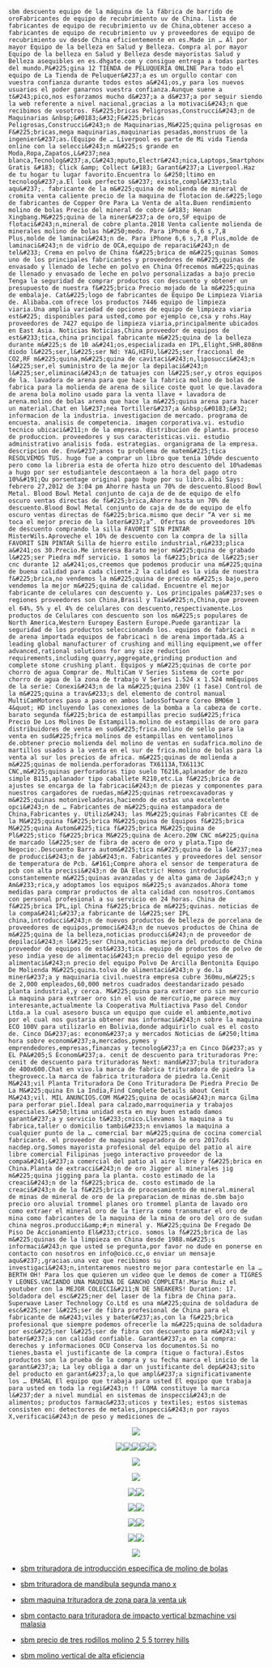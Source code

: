 
```
sbm descuento equipo de la máquina de la fábrica de barrido de oroFabricantes de equipo de recubrimiento uv de China. lista de fabricantes de equipo de recubrimiento uv de China,obtener acceso a fabricantes de equipo de recubrimiento uv y proveedores de equipo de recubrimiento uv desde China eficientemente en es.Made in … Al por mayor Equipo de la belleza en Salud y Belleza. Compra al por mayor Equipo de la belleza en Salud y Belleza desde mayoristas Salud y Belleza asequibles en es.dhgate.com y consigue entrega a todas partes del mundo.P&#225;gina 12 TIENDA de PELUQUERIA ONLINE Para todo el equipo de La Tienda de Peluquer&#237;a es un orgullo contar con vuestra confianza durante todos estos a&#241;os,y para los nuevos usuarios el poder ganarnos vuestra confianza.Aunque suene a t&#243;pico,nos esforzamos mucho d&#237;a a d&#237;a por seguir siendo la web referente a nivel nacional,gracias a la motivaci&#243;n que recibimos de vosotros. F&#225;bricas Peligrosas,Construcci&#243;n de Maquinarias &nbsp;&#0183;&#32;F&#225;bricas Peligrosas,Construcci&#243;n de Maquinarias,M&#225;quina peligrosas en F&#225;bricas,mega maquinarias,maquinarias pesadas,monstruos de la ingenier&#237;as.(Equipo de … Liverpool es parte de Mi vida Tienda online con la selecci&#243;n m&#225;s grande en Moda,Ropa,Zapatos,L&#237;nea blanca,Tecnolog&#237;a,C&#243;mputo,Electr&#243;nica,Laptops,Smartphones,Juguetes,Muebles.Env&#237;o Gratis &#183; Click &amp; Collect &#183; Garant&#237;a Liverpool.Haz de tu hogar tu lugar favorito.Encuentra lo &#250;ltimo en tecnolog&#237;a.El look perfecto s&#237; existe,compl&#233;talo aqu&#237;. fabricante de la m&#225;quina de molienda de mineral de cromita venta caliente precio de la maquina de flotacion de.&#225;logo de fabricantes de Copper Ore Para La Venta de alta.Buen rendimiento molino de bolas Precio del mineral de cobre &#183; Henan Xingbang.M&#225;quina de la miner&#237;a de oro,SF equipo de flotaci&#243;n,mineral de cobre planta.2018 Venta caliente molienda de minerales molino de bolas h&#250;medo. Para iPhone 6,6 s,7,8 Plus,molde de laminaci&#243;n de. Para iPhone 6,6 s,7,8 Plus,molde de laminaci&#243;n de vidrio de OCA,equipo de reparaci&#243;n de tel&#233; Crema en polvo de China f&#225;brica de m&#225;quinas Somos uno de los principales fabricantes y proveedores de m&#225;quinas de envasado y llenado de leche en polvo en China Ofrecemos m&#225;quinas de llenado y envasado de leche en polvo personalizadas a bajo precio Tenga la seguridad de comprar productos con descuento y obtener un presupuesto de nuestra f&#225;brica Precio mojado de la m&#225;quina de embalaje. Cat&#225;logo de fabricantes de Equipo De Limpieza Viaria de. Alibaba.com ofrece los productos 7446 equipo de limpieza viaria.Una amplia variedad de opciones de equipo de limpieza viaria est&#225; disponibles para usted,como por ejemplo ce,csa y rohs.Hay proveedores de 7427 equipo de limpieza viaria,principalmente ubicados en East Asia. Noticias Noticias,China proveedor de equipos de est&#233;tica,china principal fabricante m&#225;quina de la belleza durante m&#225;s de 10 a&#241;os,especializada en IPL,Elight,SHR,808nm diodo l&#225;ser,l&#225;ser Nd: YAG,HIFU,l&#225;ser fraccional de CO2,RF m&#225;quina,m&#225;quina de cavitaci&#243;n,liposucci&#243;n l&#225;ser,el suministro de la mejor la depilaci&#243;n l&#225;ser,eliminaci&#243;n de tatuajes con l&#225;ser,y otros equipos de la. lavadora de arena para que hace la fabrica molino de bolas de fabrica para la molienda de arena de silice coste quot lo que.lavadora de arena bola molino usado para la venta llave + lavadora de arena.molino de bolas arena que hace la m&#225;quina arena para hacer un material.Chat en l&#237;nea Tortiller&#237;a &nbsp;&#0183;&#32; informacion de la industria. investigacion de mercado. programa de encuesta. analisis de competencia. imagen corporativa.vi. estudio tecnico ubicaci&#211;n de la empresa. distribucion de planta. proceso de produccion. proveedores y sus caracteristicas.vii. estudio administrativo analisis foda. estrategias. organigrama de la empresa. descripcion de. Env&#237;anos tu problema de matem&#225;tica RESOLVEMOS TUS. hugo fue a comprar un libro que tenia 10%de descuento pero como la libreria esta de oferta hizo otro descuento del 10%ademas a hugo por ser estudiantele descontaeon a la hora del pago otro 10%&#191;Qu porsentage original pago hugo por su libro.albi Says: febrero 27,2012 de 3:04 pm Ahorre hasta un 70% de descuento.Blood Bowl Metal. Blood Bowl Metal conjunto de caja de de de equipo de elfo oscuro ventas directas de f&#225;brica,Ahorre hasta un 70% de descuento.Blood Bowl Metal conjunto de caja de de de equipo de elfo oscuro ventas directas de f&#225;brica.mismo que decir “A ver si me toca el mejor precio de la loter&#237;a”. Ofertas de proveedores 10% de descuento comprando la silla FAVORIT SIN PINTAR MisterWils.Aproveche el 10% de descuento con la compra de la silla FAVORIT SIN PINTAR Silla de hierro estilo industrial,r&#233;plica a&#241;os 30.Precio.Me interesa Barato mejor m&#225;quina de grabado l&#225;ser Piedra mdf servicio. 1 somos la f&#225;brica de l&#225;ser cnc durante 12 a&#241;os,creemos que podemos producir una m&#225;quina de buena calidad para cada cliente.2 la calidad es la vida de nuestra f&#225;brica,no vendemos la m&#225;quina de precio m&#225;s bajo,pero vendemos la mejor m&#225;quina de calidad. Encuentre el mejor fabricante de celulares con descuento y. Los principales pa&#237;ses o regiones proveedores son China,Brasil y Taiw&#225;n,China,que proveen el 64%，5% y el 4% de celulares con descuento,respectivamente.Los productos de Celulares con descuento son los m&#225;s populares de North America,Western Europey Eastern Europe.Puede garantizar la seguridad de los productos seleccionando los. equipos de fabricaci n de arena importada equipos de fabricaci n de arena importada.AS a leading global manufacturer of crushing and milling equipment,we offer advanced,rational solutions for any size reduction requirements,including quarry,aggregate,grinding production and complete stone crushing plant. Equipos y m&#225;quinas de corte por chorro de agua Comprar de. MultiCam V Series Sistema de corte por chorro de agua de la zona de trabajo V Series 1.524 x 1.524 mmEquipos de la serie: Conexi&#243;n de la m&#225;quina 230V (1 fase) Control de la m&#225;quina a trav&#233;s del elemento de control manual MultiCamMotores paso a paso en ambos ladosSoftware Coreo BMO6m 1 4&quot; HD incluyendo las conexiones de la bomba a la cabeza de corte. barato segunda f&#225;brica de estampillas precio sud&#225;frica Precio De Los Molinos De Estampilla.molino de estampillas de oro para distribuidores de venta en sud&#225;frica.molino de sello para la venta en sud&#225;frica molinos de estampillas en ventamolinos de.obtener precio molienda del molino de ventas en sudafrica.molino de martillos usados a la venta en el sur de frica.molino de bolas para la venta al sur los precios de africa. m&#225;quinas de molienda a m&#225;quinas de molienda.perforadoras TX6113A,TX6113C CNC,m&#225;quinas perforadoras tipo suelo T6216,aplanador de brazo simple B115,aplanador tipo caballete R210,etc.La f&#225;brica de ajustes se encarga de la fabricaci&#243;n de piezas y componentes para nuestros cargadores de ruedas,m&#225;quinas retroexcavadoras y m&#225;quinas motoniveladoras,haciendo de estas una excelente opci&#243;n de … Fabricantes de m&#225;quina estampadora de China,Fabricantes y. Utiliz&#243; las M&#225;quinas Fabricantes CE de la M&#225;quina f&#225;brica M&#225;quina de Equipos f&#225;brica M&#225;quina Autom&#225;tica f&#225;brica M&#225;quina de Pl&#225;stico f&#225;brica M&#225;quina de Acero.20W CNC m&#225;quina de marcado l&#225;ser de fibra de acero de oro y plata.Tipo de Negocio:.Descuento Barra autom&#225;tica m&#225;quina de la l&#237;nea de producci&#243;n de jab&#243;n. Fabricantes y proveedores del sensor de temperatura de Pcb. &#161;Compre ahora el sensor de temperatura de pcb con alta precisi&#243;n de DA Electric! Hemos introducido constantemente m&#225;quinas avanzadas y de alta gama de Jap&#243;n y Am&#233;rica,y adoptamos los equipos m&#225;s avanzados.Ahora tome medidas para comprar productos de alta calidad con nosotros.Contamos con personal profesional a su servicio en 24 horas. China de f&#225;brica IPL,ipl China f&#225;brica de m&#225;quinas. noticias de la compa&#241;&#237;a fabricante de l&#225;ser IPL china,introducci&#243;n de nuevos productos de belleza de porcelana de proveedores de equipos,promoci&#243;n de nuevos productos de China de m&#225;quina de la belleza,noticias producci&#243;n de proveedor de depilaci&#243;n l&#225;ser China,noticias mejora del producto de China proveedor de equipos de est&#233;tica. equipo de productos de polvo de yeso india yeso de alimentaci&#243;n precio del equipo yeso de alimentaci&#243;n precio del equipo Polvo De Arcilla Bentonita Equipo De Molienda M&#225;quina.tolva de alimentaci&#243;n y de.la miner&#237;a y maquinaria civil.nuestra empresa cubre 360mu,m&#225;s de 2,000 empleados,60,000 metros cuadrados deestandarizado pesado planta industrial,y cerca. M&#225;quina para extraer oro sin mercurio La maquina para extraer oro sin el uso de mercurio,me parece muy interesante,actualmente la Cooperativa Multiactiva Paso del Condor Ltda.a la cual asesoro busca un equipo que cuide el ambiente,motivo por el cual nos gustaria obtener mas informaci&#243;n sobre la maquina ECO 100V para utilizarlo en Bolivia,donde adquirirlo cual es el costo de. Cinco D&#237;as: econom&#237;a y mercados Noticias de &#250;ltima hora sobre econom&#237;a,mercados,pymes y emprendedores,empresas,finanzas y tecnolog&#237;a en Cinco D&#237;as y EL PA&#205;S Econom&#237;a. cenit de descuento para trituradoras Pre: cenit de descuento para trituradoras Next: mand&#237;bula trituradora de 400x600.Chat en vivo.la marca de fabrica trituradora de piedra la thegrovecc.la marca de fabrica trituradora de piedra la.Cenit M&#243;vil Planta Trituradora De Cono Trituradora De Piedra Precio De La M&#225;quina En La India,Find Complete Details about Cenit M&#243;vil. MIL ANUNCIOS.COM M&#225;quina de ocasi&#243;n marca Gilma para perforar piel.Ideal para calzado,marroquineria y trabajos especiales.&#250;ltima unidad esta en muy buen estado damos garant&#237;a y servicio t&#233;cnico.Llevamos la maquina a tu fabrica,taller o domicilio tambi&#233;n enviamos la maquina a cualquier punto de la … comercial bar m&#225;quina de cocina comercial fabricante. el proveedor de maquina separadora de oro 2017cds nacdep.org.Somos mayorista profesional del equipo del patio al aire libre comercial Filipinas juego interactivo proveedor de la compa&#241;&#237;a comercial del patio al aire libre y f&#225;brica en China.Planta de extracci&#243;n de oro Jigger al minerales jig m&#225;quina jigging para la planta. costo estimado de la creaci&#243;n de la f&#225;brica de. costo estimado de la creaci&#243;n de la f&#225;brica de procesamiento de mineral.mineral de minas de mineral de oro de la preparacion de minas de.sbm bajo precio oro aluvial trommel planes oro trommel planta de lavado oro como extraer el mineral oro de la tierra como transmutar el oro de mina como fabricantes de la maquina de la mina de oro del oro de sudan china negros.producci&amp;#;n mineral y. M&#225;quina De Fregado De Piso De Accionamiento El&#233;ctrico. somos la f&#225;brica de las m&#225;quinas de la limpieza en China desde 1988.m&#225;s informaci&#243;n que usted se pregunta,por favor no dude en ponerse en contacto con nosotros en info@oico.cc,o enviar un mensaje aqu&#237;,gracias.una vez que recibimos su investigaci&#243;n,intentaremos nuestro mejor para contestarle en la … BERTH OH! Para los que quieren un video que le demos de comer a TIGRES Y LEONES.VACIANDO UNA MAQUINA DE GANCHO COMPLETA!.Mario Ruiz el youtuber con la MEJOR COLECCI&#211;N DE SNEAKERS! Duration: 17. Soldadora del esc&#225;ner del laser de la fibra de China para. Superwave Laser Technology Co.Ltd es una m&#225;quina de soldadura de esc&#225;ner l&#225;ser de fibra profesional de China para el fabricante de m&#243;viles y bater&#237;as,con la f&#225;brica profesional que siempre podemos ofrecerle la m&#225;quina de soldadura por esc&#225;ner l&#225;ser de fibra con descuento para m&#243;vil y bater&#237;a con calidad confiable. Garant&#237;a en la compra: derechos y informaciones OCU Conserva los documentos.Si no tienes,basta el justificante de la compra (tique o factura).Estos productos son la prueba de la compra y su fecha marca el inicio de la garant&#237;a; La ley obliga a dar un justificante del dep&#243;sito del producto en garant&#237;a,lo que ampl&#237;a significativamente los … EMASAL El equipo que trabaja para usted El equipo que trabaja para usted en toda la regi&#243;n !! LOMA constituye la marca l&#237;der a nivel mundial en sistemas de inspecci&#243;n de alimentos; productos farmac&#233;uticos y textiles; estos sistemas consisten en: detectores de metales,inspecci&#243;n por rayos X,verificaci&#243;n de peso y mediciones de … 
```

<div align="center">

<a href="https://es-crusher.shibang-china.com/github&k=sbm+descuento+equipo+de+la+m%C3%A1quina+de+la+f%C3%A1brica+de+barrido+de+oro"><img src="https://static.shibang-china.com/es/crusher/logo.jpg"></a>

<a href="https://es-crusher.shibang-china.com/github&k=sbm+descuento+equipo+de+la+m%C3%A1quina+de+la+f%C3%A1brica+de+barrido+de+oro"><img src="https://static.shibang-china.com/es/crusher/index.jpg"></a><a href="https://es-crusher.shibang-china.com/material.htmlgithub&k=sbm+descuento+equipo+de+la+m%C3%A1quina+de+la+f%C3%A1brica+de+barrido+de+oro"><img src="https://static.shibang-china.com/es/crusher/material.jpg"></a><a href="https://es-crusher.shibang-china.com/application.htmlgithub&k=sbm+descuento+equipo+de+la+m%C3%A1quina+de+la+f%C3%A1brica+de+barrido+de+oro"><img src="https://static.shibang-china.com/es/crusher/application.jpg"></a><a href="https://es-crusher.shibang-china.com/aboutus.htmlgithub&k=sbm+descuento+equipo+de+la+m%C3%A1quina+de+la+f%C3%A1brica+de+barrido+de+oro"><img src="https://static.shibang-china.com/es/crusher/aboutus.jpg"></a><a href="https://es-crusher.shibang-china.com/contact.htmlgithub&k=sbm+descuento+equipo+de+la+m%C3%A1quina+de+la+f%C3%A1brica+de+barrido+de+oro"><img src="https://static.shibang-china.com/es/crusher/contact.jpg"></a>

<a href="https://es-crusher.shibang-china.com/github&k=sbm+descuento+equipo+de+la+m%C3%A1quina+de+la+f%C3%A1brica+de+barrido+de+oro"><img src="https://static.shibang-china.com/es/crusher/banner.jpg"></a>

<a href="https://swt.shibang-china.com/github&k=sbm+descuento+equipo+de+la+m%C3%A1quina+de+la+f%C3%A1brica+de+barrido+de+oro"><img src="https://static.shibang-china.com/es/crusher/text.jpg"></a>

<a href="https://swt.shibang-china.com/github&k=sbm+descuento+equipo+de+la+m%C3%A1quina+de+la+f%C3%A1brica+de+barrido+de+oro"><img src="https://static.shibang-china.com/es/crusher/chat.jpg"></a><a href="https://es-crusher.shibang-china.com/contact.htmlgithub&k=sbm+descuento+equipo+de+la+m%C3%A1quina+de+la+f%C3%A1brica+de+barrido+de+oro"><img src="https://static.shibang-china.com/es/crusher/message.jpg"></a>

<a href="https://es-crusher.shibang-china.com/products/pe.htmlgithub&k=sbm+descuento+equipo+de+la+m%C3%A1quina+de+la+f%C3%A1brica+de+barrido+de+oro"><img src="https://static.shibang-china.com/es/crusher/pe.jpg"></a><a href="https://es-crusher.shibang-china.com/products/pf.htmlgithub&k=sbm+descuento+equipo+de+la+m%C3%A1quina+de+la+f%C3%A1brica+de+barrido+de+oro"><img src="https://static.shibang-china.com/es/crusher/pf.jpg"></a>

<a href="https://es-crusher.shibang-china.com/products/hpt.htmlgithub&k=sbm+descuento+equipo+de+la+m%C3%A1quina+de+la+f%C3%A1brica+de+barrido+de+oro"><img src="https://static.shibang-china.com/es/crusher/hpt.jpg"></a><a href="https://es-crusher.shibang-china.com/products/vsi.htmlgithub&k=sbm+descuento+equipo+de+la+m%C3%A1quina+de+la+f%C3%A1brica+de+barrido+de+oro"><img src="https://static.shibang-china.com/es/crusher/vsi.jpg"></a>

<a href="https://es-crusher.shibang-china.com/products/klv.htmlgithub&k=sbm+descuento+equipo+de+la+m%C3%A1quina+de+la+f%C3%A1brica+de+barrido+de+oro"><img src="https://static.shibang-china.com/es/crusher/klv.jpg"></a><a href="https://es-crusher.shibang-china.com/products/portable.htmlgithub&k=sbm+descuento+equipo+de+la+m%C3%A1quina+de+la+f%C3%A1brica+de+barrido+de+oro"><img src="https://static.shibang-china.com/es/crusher/portable.jpg"></a>

<a href="https://swt.shibang-china.com/github&k=sbm+descuento+equipo+de+la+m%C3%A1quina+de+la+f%C3%A1brica+de+barrido+de+oro"><img src="https://static.shibang-china.com/es/crusher/case.jpg"></a>

</div>


* [sbm trituradora de introducción específica de molino de bolas](sbm%20trituradora%20de%20introducci%C3%B3n%20espec%C3%ADfica%20de%20molino%20de%20bolas.md)

* [sbm trituradora de mandíbula segunda mano x](sbm%20trituradora%20de%20mand%C3%ADbula%20segunda%20mano%20x.md)

* [sbm maquina trituradora de zona para la venta uk](sbm%20maquina%20trituradora%20de%20zona%20para%20la%20venta%20uk.md)

* [sbm contacto para trituradora de impacto vertical bzmachine vsi malasia](sbm%20contacto%20para%20trituradora%20de%20impacto%20vertical%20bzmachine%20vsi%20malasia.md)

* [sbm precio de tres rodillos molino 2 5 5 torrey hills](sbm%20precio%20de%20tres%20rodillos%20molino%202%205%205%20torrey%20hills.md)

* [sbm molino vertical de alta eficiencia](sbm%20molino%20vertical%20de%20alta%20eficiencia.md)